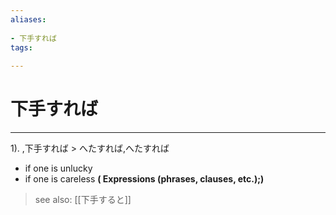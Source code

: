 ```yaml
---
aliases:
    
- 下手すれば
tags:
    
---
```


# 下手すれば
---
1).
,下手すれば > へたすれば,へたすれば

- if one is unlucky
- if one is careless
**( Expressions (phrases, clauses, etc.);)**
> see also:  [[下手すると]]
            